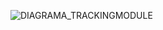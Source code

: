 ![DIAGRAMA_TRACKINGMODULE](https://user-images.githubusercontent.com/107650526/223208348-ea1dbd90-6d5e-43d7-8b37-35aea98dba1a.png)
